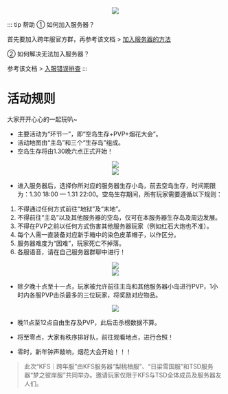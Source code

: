 <div align="center"><img src="/img/跨年服长海报.jpg"></div>

::: tip 帮助
① 如何加入服务器？

首先要加入跨年服官方群，再参考该文档 > [加入服务器的方法](/JoinServer.md)

② 如何解决无法加入服务器？

参考该文档 > [入服错误排查](/JoinFailed.md)
:::

# 活动规则

大家开开心心的一起玩叭~
  
* 主要活动为“环节一”，即“空岛生存+PVP+烟花大会”。
* 活动地图由“主岛”和三个“生存岛”组成。
* 空岛生存将由1.30晚六点正式开始！

<div align="center"><img src="/img/跨年服全景.png"></div>

  

<div align="center"><img src="/img/跨年服小岛.png"></div>

* 进入服务器后，选择你所对应的服务器生存小岛，前去空岛生存，时间期限为：1.30 18:00 — 1.31 22:00。空岛生存期间，所有玩家需要遵循以下规则：

1. 不得通过任何方式前往“地狱”及“末地”。
2. 不得前往“主岛”以及其他服务器的空岛，仅可在本服务器生存岛及周边发展。
3. 不得在PVP之前以任何方式伤害其他服务器玩家（例如红石大炮也不准）。
4. 每个人需一直装备对应新手箱中的染色皮革帽子，以作区分。
5. 服务器难度为“困难”，玩家死亡不掉落。
6. 各服语音，请在自己服务器群聊中进行！

<div align="center"><img src="/img/跨年服出生点.png"></div>

  

<div align="center"><img src="/img/跨年服新手装备.png"></div>

* 除夕晚十点至十一点，玩家被允许前往主岛和其他服务器小岛进行PVP，1小时内各服PVP击杀最多的三位玩家，将奖励对应物品。

<div align="center"><img src="/img/跨年服击杀榜.png"></div>

* 晚11点至12点自由生存及PVP，此后击杀榜数据不算。
* 将至零点，大家有秩序排好队，前往观看地点，进行合照！

* 零时，新年钟声敲响，烟花大会开始！！！

>此次“KFS｜跨年服”由KFS服务器“梨桃柚服”、“日梁雪国服”和TSD服务器“梦之彼岸服”共同举办。邀请玩家仅限于KFS与TSD全体成员及服务器友人们。
